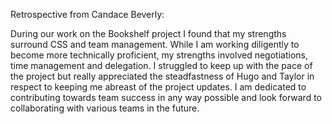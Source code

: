 Retrospective from Candace Beverly:

During our work on the Bookshelf project I found that my strengths surround CSS and team management. While I am working diligently to become more technically proficient, my strengths involved negotiations, time management and delegation. I struggled to keep up with the pace of the project but really appreciated the steadfastness of Hugo and Taylor in respect to keeping me abreast of the project updates. I am dedicated to contributing towards team success in any way possible and look forward to collaborating with various teams in the future.
